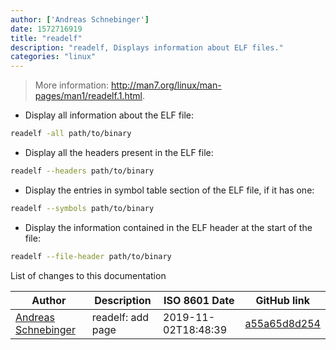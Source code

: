 ```yaml
---
author: ['Andreas Schnebinger']
date: 1572716919
title: "readelf"
description: "readelf, Displays information about ELF files."
categories: "linux"
---
```

> More information: <http://man7.org/linux/man-pages/man1/readelf.1.html>.

- Display all information about the ELF file:

```bash
readelf -all path/to/binary
```

- Display all the headers present in the ELF file:

```bash
readelf --headers path/to/binary
```

- Display the entries in symbol table section of the ELF file, if it has one:

```bash
readelf --symbols path/to/binary
```

- Display the information contained in the ELF header at the start of the file:

```bash
readelf --file-header path/to/binary
```
List of changes to this documentation


Author | Description | ISO 8601 Date | GitHub link
------|-----|-----|-----
[Andreas Schnebinger](mailto:andi.schnebinger@googlemail.com) | readelf: add page | 2019-11-02T18:48:39 | [a55a65d8d254](https://github.com/tldr-pages/tldr/commit/a55a65d8d254914ed1f6f7dc9d66f68fe4f11887)

